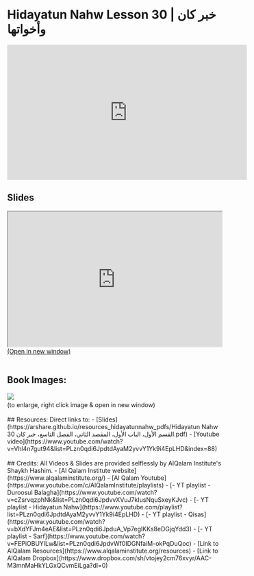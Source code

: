 # Hidayatun Nahw Lesson 30 | خبر كان وأخواتها

<iframe width="560" height="315" src="https://www.youtube-nocookie.com/embed/Vhl4n7gut94?start=0" frameborder="0" allow="accelerometer; autoplay; encrypted-media; gyroscope; picture-in-picture" allowfullscreen="allowfullscreen"></iframe><BR>

<h2>Slides</h2>
<div>
    <object
    data='https://arshare.github.io/resources_hidayatunnahw_pdfs/Hidayatun Nahw 30 القسم الأول، الباب الأول، المقصد الثاني، الفصل التاسع، خبر كان.pdf'
    type="application/pdf"
    width="560"
    height="315"
    >
    <iframe
        src='https://arshare.github.io/resources_hidayatunnahw_pdfs/Hidayatun Nahw 30 القسم الأول، الباب الأول، المقصد الثاني، الفصل التاسع، خبر كان.pdf'
        width="500"
        height="315"
    >
    <p>This browser does not support PDF!</p>
    </iframe>
    </object>
</div>
<A HREF='https://arshare.github.io/resources_hidayatunnahw_pdfs/Hidayatun Nahw 30 القسم الأول، الباب الأول، المقصد الثاني، الفصل التاسع، خبر كان.pdf' target=_>(Open in new window)</A>
<BR><BR>
<H2>Book Images:</H2>
<IMG SRC='https://arshare.github.io/resources_hidayatunnahw_book_images/046.png' class=bookpage style="max-width: 30%;">&nbsp;&nbsp;<BR>(to enlarge, right click image & open in new window)<BR><BR>
## Resources:
Direct links to:
- [Slides](https://arshare.github.io/resources_hidayatunnahw_pdfs/Hidayatun Nahw 30 القسم الأول، الباب الأول، المقصد الثاني، الفصل التاسع، خبر كان.pdf)
- [Youtube video](https://www.youtube.com/watch?v=Vhl4n7gut94&list=PLzn0qdi6JpdtdAyaM2yvvY1Yk9i4EpLHD&index=88)
<BR><BR>
## Credits:
All Videos & Slides are provided selflessly by AlQalam Institute's Shaykh Hashim.
- [Al Qalam Institute website](https://www.alqalaminstitute.org/)
- [Al Qalam Youtube](https://www.youtube.com/c/AlQalamInstitute/playlists)
- [- YT playlist - Duroosul Balagha](https://www.youtube.com/watch?v=cZsrvqzphNk&list=PLzn0qdi6JpdvvXVuJ7kIusNquSxeyKJvc)
- [- YT playlist - Hidayatun Nahw](https://www.youtube.com/playlist?list=PLzn0qdi6JpdtdAyaM2yvvY1Yk9i4EpLHD)
- [- YT playlist - Qisas](https://www.youtube.com/watch?v=bXdYFJm4eAE&list=PLzn0qdi6JpduA_Vp7eglKKs8eDGjqYdd3)
- [- YT playlist - Sarf](https://www.youtube.com/watch?v=FEPiOBUYlLw&list=PLzn0qdi6JpdvWf0IDGNfaiM-okPqDuQoc)
- [Link to AlQalam Resources](https://www.alqalaminstitute.org/resources)
- [Link to AlQalam Dropbox](https://www.dropbox.com/sh/vtojey2cm76xvyr/AAC-M3mnMaHkYLGxQCvmEiLga?dl=0)
